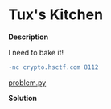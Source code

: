 # Tux's Kitchen

__Description__

I need to bake it!
```diff
-nc crypto.hsctf.com 8112
```
[problem.py](problem.py)

__Solution__
